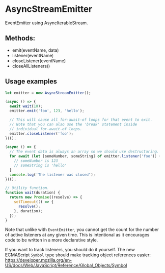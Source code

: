 # AsyncStreamEmitter
EventEmitter using AsyncIterableStream.

## Methods:

- emit(eventName, data)
- listener(eventName)
- closeListener(eventName)
- closeAllListeners()

## Usage examples

```js
let emitter = new AsyncStreamEmitter();

(async () => {
  await wait(10);
  emitter.emit('foo', 123, 'hello');

  // This will cause all for-await-of loops for that event to exit.
  // Note that you can also use the 'break' statement inside
  // individual for-await-of loops.
  emitter.closeListener('foo');
})();

(async () => {
  // The event data is always an array so we should use destructuring.
  for await (let [someNumber, someString] of emitter.listener('foo')) {
    // someNumber is 123
    // someString is 'hello'
  }
  console.log('The listener was closed');
})();

// Utility function.
function wait(duration) {
  return new Promise((resolve) => {
    setTimeout(() => {
      resolve();
    }, duration);
  });
}
```

Note that unlike with `EventEmitter`, you cannot get the count for the number of active listeners at any given time.
This is intentional as it encourages code to be written in a more declarative style.

If you want to track listeners, you should do it yourself.
The new ECMAScript `Symbol` type should make tracking object references easier: https://developer.mozilla.org/en-US/docs/Web/JavaScript/Reference/Global_Objects/Symbol

